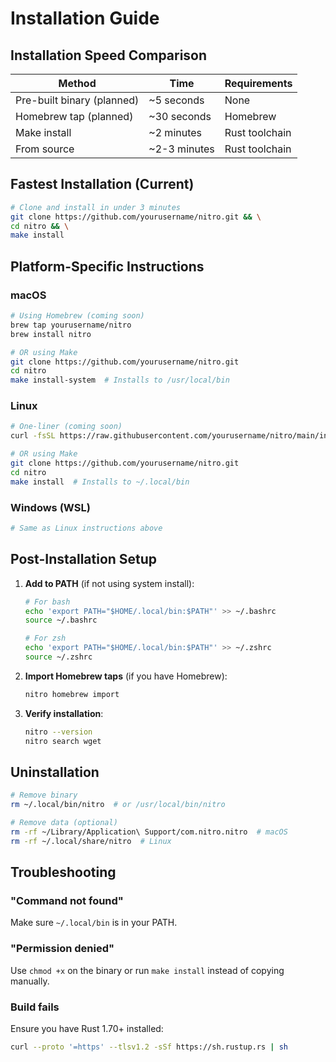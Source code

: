 # Installation Guide

## Installation Speed Comparison

| Method | Time | Requirements |
|--------|------|--------------|
| Pre-built binary (planned) | ~5 seconds | None |
| Homebrew tap (planned) | ~30 seconds | Homebrew |
| Make install | ~2 minutes | Rust toolchain |
| From source | ~2-3 minutes | Rust toolchain |

## Fastest Installation (Current)

```bash
# Clone and install in under 3 minutes
git clone https://github.com/yourusername/nitro.git && \
cd nitro && \
make install
```

## Platform-Specific Instructions

### macOS

```bash
# Using Homebrew (coming soon)
brew tap yourusername/nitro
brew install nitro

# OR using Make
git clone https://github.com/yourusername/nitro.git
cd nitro
make install-system  # Installs to /usr/local/bin
```

### Linux

```bash
# One-liner (coming soon)
curl -fsSL https://raw.githubusercontent.com/yourusername/nitro/main/install.sh | bash

# OR using Make
git clone https://github.com/yourusername/nitro.git
cd nitro
make install  # Installs to ~/.local/bin
```

### Windows (WSL)

```bash
# Same as Linux instructions above
```

## Post-Installation Setup

1. **Add to PATH** (if not using system install):
   ```bash
   # For bash
   echo 'export PATH="$HOME/.local/bin:$PATH"' >> ~/.bashrc
   source ~/.bashrc
   
   # For zsh
   echo 'export PATH="$HOME/.local/bin:$PATH"' >> ~/.zshrc
   source ~/.zshrc
   ```

2. **Import Homebrew taps** (if you have Homebrew):
   ```bash
   nitro homebrew import
   ```

3. **Verify installation**:
   ```bash
   nitro --version
   nitro search wget
   ```

## Uninstallation

```bash
# Remove binary
rm ~/.local/bin/nitro  # or /usr/local/bin/nitro

# Remove data (optional)
rm -rf ~/Library/Application\ Support/com.nitro.nitro  # macOS
rm -rf ~/.local/share/nitro  # Linux
```

## Troubleshooting

### "Command not found"
Make sure `~/.local/bin` is in your PATH.

### "Permission denied"
Use `chmod +x` on the binary or run `make install` instead of copying manually.

### Build fails
Ensure you have Rust 1.70+ installed:
```bash
curl --proto '=https' --tlsv1.2 -sSf https://sh.rustup.rs | sh
```